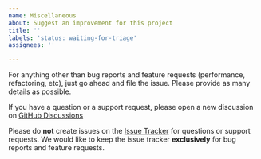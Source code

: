 ```yaml
---
name: Miscellaneous
about: Suggest an improvement for this project
title: ''
labels: 'status: waiting-for-triage'
assignees: ''

---
```


For anything other than bug reports and feature requests (performance, refactoring, etc),
just go ahead and file the issue. Please provide as many details as possible.

If you have a question or a support request, please open a new discussion on [GitHub Discussions](https://github.com/HubSpot/java-sdk/discussions)

Please do **not** create issues on the [Issue Tracker](https://github.com/HubSpot/java-sdk/issues) for questions or support requests.
We would like to keep the issue tracker **exclusively** for bug reports and feature requests.
